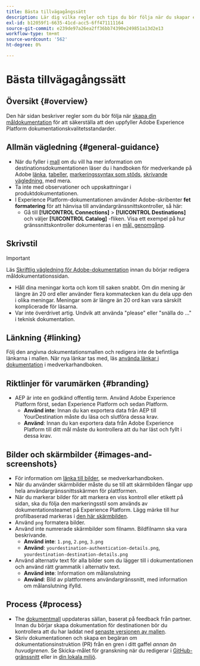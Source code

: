 ```yaml
---
title: Bästa tillvägagångssätt
description: Lär dig vilka regler och tips du bör följa när du skapar en dokumentationssida för målet, så att du kan vara säker på att den uppfyller Adobe Experience Platform kvalitetsstandarder för dokumentation.
exl-id: b12059f1-6635-41cd-acc5-6ff471111164
source-git-commit: e239de97a26ea2ff36bb74390e249851a13d2e13
workflow-type: tm+mt
source-wordcount: '562'
ht-degree: 0%

---
```


# Bästa tillvägagångssätt

## Översikt {#overview}

Den här sidan beskriver regler som du bör följa när [skapa din måldokumentation](./documentation-instructions.md) för att säkerställa att den uppfyller Adobe Experience Platform dokumentationskvalitetsstandarder.

## Allmän vägledning {#general-guidance}

* När du fyller i [mall](./self-service-template.md) om du vill ha mer information om destinationsdokumentationen läser du i handboken för medverkande på Adobe [länka](https://experienceleague.adobe.com/docs/contributor/contributor-guide/writing-essentials/linking.html?lang=en), [tabeller](https://experienceleague.adobe.com/docs/contributor/contributor-guide/writing-essentials/markdown.html?lang=en#tables), [markeringssyntax som stöds](https://experienceleague.adobe.com/docs/contributor/contributor-guide/writing-essentials/markdown.html?lang=en), [skrivande vägledning](https://experienceleague.adobe.com/docs/contributor/contributor-guide/writing-essentials/general-writing-guidance.html?lang=en), med mera.
* Ta inte med observationer och uppskattningar i produktdokumentationen.
* I Experience Platform-dokumentationen använder Adobe-skribenter **fet formatering** för att hänvisa till användargränssnittskontroller, så här:
   * Gå till **[!UICONTROL Connections]** > **[!UICONTROL Destinations]** och väljer **[!UICONTROL Catalog]** -fliken. Visa ett exempel på hur gränssnittskontroller dokumenteras i en [mål, genomgång](https://experienceleague.adobe.com/docs/experience-platform/destinations/ui/activate/activate-batch-profile-destinations.html?lang=en#select-destination).

## Skrivstil

>[!IMPORTANT]
>
>Läs [Skriftlig vägledning för Adobe-dokumentation](https://experienceleague.adobe.com/docs/contributor/contributor-guide/writing-essentials/general-writing-guidance.html?lang=en) innan du börjar redigera måldokumentationssidan.

* Håll dina meningar korta och kom till saken snabbt. Om din mening är längre än 20 ord eller använder flera kommatecken kan du dela upp den i olika meningar. Meningar som är längre än 20 ord kan vara särskilt komplicerade för läsarna.
* Var inte överdrivet artig. Undvik att använda &quot;please&quot; eller &quot;snälla do ...&quot; i teknisk dokumentation.

## Länkning {#linking}

Följ den angivna dokumentationsmallen och redigera inte de befintliga länkarna i mallen. När nya länkar tas med, läs [använda länkar i dokumentation](https://experienceleague.adobe.com/docs/contributor/contributor-guide/writing-essentials/linking.html?lang=en) i medverkarhandboken.

## Riktlinjer för varumärken {#branding}

* AEP är inte en godkänd offentlig term. Använd Adobe Experience Platform först, sedan Experience Platform och sedan Platform.
   * **Använd inte**: Innan du kan exportera data från AEP till YourDestination måste du läsa och slutföra dessa krav.
   * **Använd**: Innan du kan exportera data från Adobe Experience Platform till ditt mål måste du kontrollera att du har läst och fyllt i dessa krav.

## Bilder och skärmbilder {#images-and-screenshots}

* För information om [länka till bilder](https://experienceleague.adobe.com/docs/contributor/contributor-guide/writing-essentials/markdown.html?lang=en#images), se medverkarhandboken.
* När du använder skärmbilder måste du se till att skärmbilden fångar upp hela användargränssnittsskärmen för plattformen.
* När du markerar bilder för att markera en viss kontroll eller etikett på sidan, ska du följa den markeringsstil som används av dokumentationsteamet på Experience Platform. Lägg märke till hur profilbaserad markeras i [den här skärmbilden](/help/destinations/catalog/cloud-storage/amazon-s3.md#export-type-frequency).
* Använd `png` formatera bilder.
* Använd inte numrerade skärmbilder som filnamn. Bildfilnamn ska vara beskrivande.
   * **Använd inte**: `1.png`, `2.png`, `3.png`
   * **Använd**: `yourdestination-authentication-details.png`, `yourdestination-destination-details.png`
* Använd alternativ text för alla bilder som du lägger till i dokumentationen och använd rätt grammatik i alternativ text.
   * **Använd inte**: Information om målanslutning
   * **Använd**: Bild av plattformens användargränssnitt, med information om målanslutning ifylld.

## Process {#process}

* The [dokumentmall](./self-service-template.md) uppdateras sällan, baserat på feedback från partner. Innan du börjar skapa dokumentation för destinationen bör du kontrollera att du har laddat ned [senaste versionen av mallen](../assets/docs-framework/yourdestination-template.zip).
* Skriv dokumentationen och skapa en begäran om dokumentationsinstruktion (PR) från en gren i ditt gaffel *annan än huvudgrenen*. Se Skicka-målet för granskning när du redigerar i [GitHub-gränssnitt](./use-github-interface-to-create-documentation.md#submit-review) eller in [din lokala miljö](./work-in-local-environment.md#submit-review).
